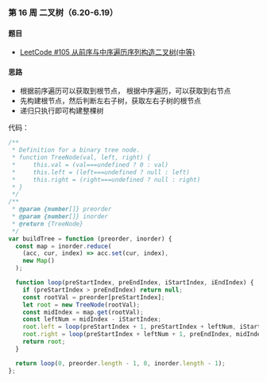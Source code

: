 ### 第 16 周 二叉树（6.20-6.19）

#### 题目

- [LeetCode #105 从前序与中序遍历序列构造二叉树(中等)](https://leetcode.cn/problems/construct-binary-tree-from-preorder-and-inorder-traversal/)

#### 思路

- 根据前序遍历可以获取到根节点， 根据中序遍历，可以获取到右节点
- 先构建根节点，然后判断左右子树，获取左右子树的根节点
- 递归只执行即可构建整棵树

代码：
```javascript
/**
 * Definition for a binary tree node.
 * function TreeNode(val, left, right) {
 *     this.val = (val===undefined ? 0 : val)
 *     this.left = (left===undefined ? null : left)
 *     this.right = (right===undefined ? null : right)
 * }
 */
/**
 * @param {number[]} preorder
 * @param {number[]} inorder
 * @return {TreeNode}
 */
var buildTree = function (preorder, inorder) {
  const map = inorder.reduce(
    (acc, cur, index) => acc.set(cur, index),
    new Map()
  );

  function loop(preStartIndex, preEndIndex, iStartIndex, iEndIndex) {
    if (preStartIndex > preEndIndex) return null;
    const rootVal = preorder[preStartIndex];
    let root = new TreeNode(rootVal);
    const midIndex = map.get(rootVal);
    const leftNum = midIndex - iStartIndex;
    root.left = loop(preStartIndex + 1, preStartIndex + leftNum, iStartIndex, midIndex - 1);
    root.right = loop(preStartIndex + leftNum + 1, preEndIndex, midIndex + 1, iEndIndex);
    return root;
  }

  return loop(0, preorder.length - 1, 0, inorder.length - 1);
};

```